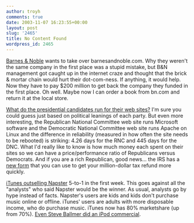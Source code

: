 ```yaml
---
author: troyh
comments: true
date: 2003-11-07 16:23:55+00:00
layout: post
slug: '2465'
title: No Content Found
wordpress_id: 2465
---
```


[Barnes & Noble](http://www.internetnews.com/ec-news/article.php/3105761) wants to take over barnesandnoble.com. Why they weren't the same company in the first place was a stupid mistake, but B&N management got caught up in the internet craze and thought that the brick & mortar chain would hurt their dot-com-ness. If anything, it would help. Now they have to pay $200 million to get back the company they funded in the first place. Oh well. Maybe now I can order a book from bn.com and return it at the local store.

[What do the presidential candidates run for their web sites?](http://www.linuxjournal.com/article.php?sid=7239) I'm sure you could guess just based on political leanings of each party. But even more interesting, the Republican National Committee web site runs Microsoft software and the Democratic National Committee web site runs Apache on Linux and the difference in reliability (measured in how often the site needs to be rebooted) is striking: 4.26 days for the RNC and 445 days for the DNC. What I'd really like to know is how much money each spent on their sites so we can have a price/performance ratio of Republicans versus Democrats. And if you are a rich Republican, good news... the IRS has a [new form](http://www.irs.gov/pub/irs-pdf/f8302.pdf) that you can use to get your million-dollar tax refund more quickly.

[iTunes outselling Napster](http://www.apple.com/pr/library/2003/nov/06itunes.html) 5-to-1 in the first week. This goes against all the "analysts" who said Napster would be the winner. As usual, analysts go by hype instead of facts. Napster's users are kids and kids don't purchase music online or offline. iTunes' users are adults with more disposable income, who do purchase music. iTunes now has 80% marketshare (up from 70%). [Even Steve Ballmer did an iPod commercial](http://www.macboy.com/cartoons/ballmer/).
